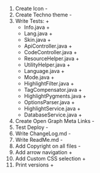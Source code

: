 1. Create Icon -
2. Create Techno theme -
3. Write Tests: +
    * Info.java +
    * Lang.java +
    * Skin.java +
    * ApiController.java +
    * CodeController.java +
    * ResourceHelper.java +
    * UtilityHelper.java +
    * Language.java +
    * Mode.java +
    * HighlightFilter.java +
    * TagCompensator.java +
    * HighlightPygments.java +
    * OptionsParser.java +
    * HighlightService.java +
    * DatabaseService.java +
4. Create Open Graph Meta Links -
5. Test Deploy -
6. Write ChangeLog.md -
7. Write ReadMe.md -
8. Add Copyright on all files -
9. Add arrow navigation +
10. Add Custom CSS selection +
11. Print versions +
